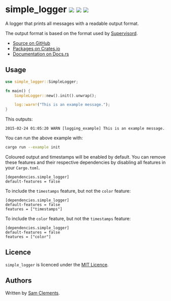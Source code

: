 # simple_logger [![](https://img.shields.io/github/tag/borntyping/rust-simple_logger.svg)](https://github.com/borntyping/rust-simple_logger/tags) [![](https://img.shields.io/travis/borntyping/rust-simple_logger.svg)](https://travis-ci.org/borntyping/rust-simple_logger) [![](https://img.shields.io/github/issues/borntyping/rust-simple_logger.svg)](https://github.com/borntyping/rust-simple_logger/issues)

A logger that prints all messages with a readable output format.

The output format is based on the format used by [Supervisord](http://supervisord.org/).

* [Source on GitHub](https://github.com/borntyping/rust-simple_logger)
* [Packages on Crates.io](https://crates.io/crates/simple_logger)
* [Documentation on Docs.rs](https://docs.rs/simple_logger)

Usage
-----

```rust
use simple_logger::SimpleLogger;

fn main() {
    SimpleLogger::new().init().unwrap();

    log::warn!("This is an example message.");
}
```

This outputs:

```
2015-02-24 01:05:20 WARN [logging_example] This is an example message.
```

You can run the above example with:

```bash
cargo run --example init
```

Coloured output and timestamps will be enabled by default. You can remove these
features and their respective dependencies by disabling all features in your 
`Cargo.toml`.

```
[dependencies.simple_logger]
default-features = false
```

To include the `timestamps` feature, but not the `color` feature:

```
[dependencies.simple_logger]
default-features = false
features = ["timestamps"]
```

To include the `color` feature, but not the `timestamps` feature:

```
[dependencies.simple_logger]
default-features = false
features = ["color"]
```

Licence
-------

`simple_logger` is licenced under the [MIT Licence](http://opensource.org/licenses/MIT).

Authors
-------

Written by [Sam Clements](sam@borntyping.co.uk).
